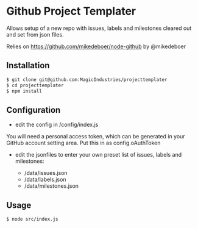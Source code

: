 # Github Project Templater

Allows setup of a new repo with issues, labels and milestones cleared out and set from json files.

Relies on https://github.com/mikedeboer/node-github by @mikedeboer

## Installation
```bash
$ git clone git@github.com:MagicIndustries/projecttemplater
$ cd projecttemplater
$ npm install
```

## Configuration
- edit the config in /config/index.js

You will need a personal access token, which can be generated in your GitHub account setting area. Put this in as config.oAuthToken

- edit the jsonfiles to enter your own preset list of issues, labels and milestones:

  - /data/issues.json
  - /data/labels.json
  - /data/milestones.json

## Usage
```bash
$ node src/index.js
